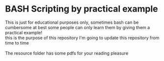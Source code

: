 # BASH Scripting by practical example

This is just for educational purposes only, sometimes bash can be cumbersome at best some people can only learn them by giving them a practical example!</br> 
this is the purpose of this repository I'm going to update this repository from time to time</br></br>
The resource folder has some pdfs for your reading pleasure</br>

